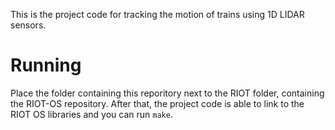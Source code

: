 This is the project code for tracking the motion of trains using 1D LIDAR sensors.

# Running
Place the folder containing this reporitory next to the RIOT folder, containing the RIOT-OS repository.
After that, the project code is able to link to the RIOT OS libraries and you can run `make`.
